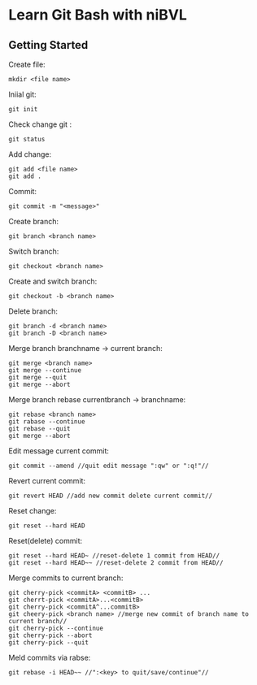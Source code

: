 # Learn Git Bash with niBVL
## Getting Started
Create file:

    mkdir <file name>

Iniial git: 

    git init

Check change git :

    git status

Add change:

    git add <file name> 
    git add .

Commit:

    git commit -m "<message>"

Create branch:

    git branch <branch name>

Switch branch:

    git checkout <branch name>

Create and switch branch:

    git checkout -b <branch name>

Delete branch:

    git branch -d <branch name>
    git branch -D <branch name>

Merge branch branchname -> current branch:

    git merge <branch name>
    git merge --continue
    git merge --quit
    git merge --abort


Merge branch rebase currentbranch -> branchname:

    git rebase <branch name>
    git rabase --continue
    git rebase --quit
    git merge --abort

Edit message current commit:

    git commit --amend //quit edit message ":qw" or ":q!"//

Revert current commit:

    git revert HEAD //add new commit delete current commit//

Reset change:

    git reset --hard HEAD

Reset(delete) commit:

    git reset --hard HEAD~ //reset-delete 1 commit from HEAD//
    git reset --hard HEAD~~ //reset-delete 2 commit from HEAD//

Merge commits to current branch:

    git cherry-pick <commitA> <commitB> ...
    git cherrt-pick <commitA>...<commitB>
    git cherry-pick <commitA^...commitB>
    git cheery-pick <branch name> //merge new commit of branch name to current branch//
    git cherry-pick --continue
    git cherry-pick --abort
    git cherry-pick --quit

Meld commits via rabse:

    git rebase -i HEAD~~ //":<key> to quit/save/continue"//